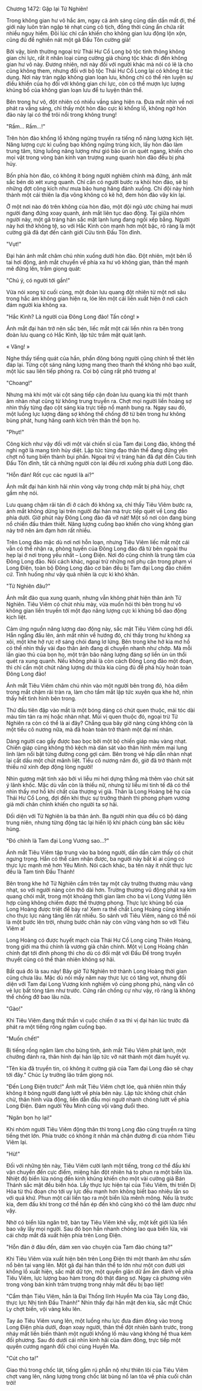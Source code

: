 




Chương 1472: Gặp lại Tử Nghiên!


Trong không gian hư vô hắc ám, ngay cả ánh sáng cũng dần dần mất đi, thế giới này luôn tràn ngập tẻ nhạt cùng cô tịch, đồng thời cũng ẩn chứa rất nhiều nguy hiểm. Đôi lúc chỉ cần khiến cho không gian lưu động lộn xộn, cũng đủ để nghiền nát một gã Đấu Tôn cường giả!

Bởi vậy, bình thường ngoại trừ Thái Hư Cổ Long bộ tộc tinh thông không gian chi lực, rất ít nhân loại cùng cường giả chủng tộc khác đi đến không gian hư vô này. Đương nhiên, nơi này đối với người khác mà nói có lẽ là cho cũng không them, nhưng đối với bộ tộc Thái Hư Cổ Long lại có không ít tác dụng. Nơi này tràn ngập không gian loạn lưu, không chỉ có thể rèn luyện sự điều khiển của họ đối với không gian chi lực, còn có thể mượn lực lượng khủng bố của không gian loạn lưu để tu luyện thân thể.

Bên trong hư vô, đột nhiên có nhiều vầng sáng hiện ra. Đưa mắt nhìn về nơi phát ra vầng sáng, chỉ thấy một hòn đảo cực kì khổng lồ, không ngờ hòn đảo này lại có thể trôi nổi trong không trung!

"Rầm… Rầm…!"

Trên hòn đảo khổng lồ không ngừng truyền ra tiếng nổ năng lượng kịch liệt. Năng lượng cực kì cuồng bạo không ngừng trùng kích, lấy hòn đảo làm trung tâm, từng luồng năng lượng như gió bão ùn ùn quét ngang, khiến cho mọi vật trong vòng bán kính vạn trượng xung quanh hòn đảo đều bị phá hủy.

Bốn phía hòn đảo, có không ít bóng người nghiêm chỉnh mà đứng, ánh mắt sắc bén dò xét xung quanh. Chỉ cần có người bước ra khỏi hòn đảo, sẽ bị những đợt công kích như mưa bão hung hăng đánh xuống. Chi đội này hình thành một cái thiên la địa võng không có kẽ hở, đem hòn đảo vây kín lại.

Ở một nơi nào đó trên không của hòn đảo, một đội ngũ ước chừng hai mươi người đang đứng xoay quanh, ánh mắt liên tục dao động. Tại giữa nhóm người này, một gã tráng hán sắc mặt lạnh lung đang ngồi xếp bằng. Người này hơi thở không tệ, so với Hắc Kình còn mạnh hơn một bậc, rõ ràng là một cường giả đã đạt đến cảnh giới Cửu tinh Đấu Tôn đỉnh.

"Vụt!"

Đại hán ánh mắt chăm chú nhìn xuống dưới hòn đảo. Đột nhiên, một bên lỗ tai hơi động, ánh mắt chuyển về phía xa hư vô không gian, thân thể mạnh mẽ đứng lên, trầm giọng quát:

"Chú ý, có người tới gần!"

Vừa nói xong từ cuối cùng, một đoàn lưu quang đột nhiên từ một nơi sâu trong hắc ám không gian hiện ra, lóe lên một cái liền xuất hiện ở nơi cách đám người kia không xa.

"Hắc Kình? Là người của Đông Long đảo! Tấn công! »

Ánh mắt đại hán trở nên sắc bén, liếc mắt một cái liền nhìn ra bên trong đoàn lưu quang có Hắc Kình, lập tức trầm mặt quát lạnh.

« Vâng! »

Nghe thấy tiếng quát của hắn, phần đông bóng người cũng chỉnh tề thét lên đáp lại. Từng cột sáng năng lượng mang theo thanh thế không nhỏ bạo xuất, một lúc sau liên tiếp phóng ra. Coi bộ cũng rất phô trương a!

"Choang!"

Nhưng mà khi một vài cột sáng tiếp cận đoàn lưu quang kia thì một thanh âm nhàn nhạt cũng từ không trung truyền ra. Chợt mọi người liền hoảng sợ nhìn thấy từng đạo cột sáng kia trực tiếp nổ mạnh bung ra. Ngay sau đó, một luồng lực lượng đáng sợ không thể chống đỡ từ bên trong hư không bùng phát, hung hăng oanh kích trên thân thể bọn họ.

"Phụt!"

Công kích như vậy đối với một vài chiến sĩ của Tam đại Long đảo, không thể nghi ngờ là mang tính hủy diệt. Lập tức từng đạo thân thể đang đứng yên chợt nổ tung biến thành bụi phấn. Ngoại trừ vị tráng hán đã đạt đến Cửu tinh Đấu Tôn đỉnh, tất cả những người còn lại đều rơi xuống phía dưới Long đảo.

"Hỗn đản! Rốt cục các ngươi là ai?"

Ánh mắt đại hán kinh hãi nhìn vòng vây trong chớp mắt bị phá hủy, chợt gầm nhẹ nói.

Lưu quang chậm rãi tán đi ở cách đó không xa, chỉ thấy Tiêu Viêm bước ra, ánh mắt không dừng lại trên người đại hán mà trực tiếp quét về Long đảo phía dưới. Giờ phút này Đông Long đảo đã vỡ nát! Một số nơi còn đang bùng nổ chiến đấu thảm thiết. Năng lượng cuồng bạo khiến cho vùng không gian này trở nên ảm đạm hơn rất nhiều.

Trên Long đảo mặc dù nơi nơi hỗn loạn, nhưng Tiêu Viêm liếc mắt một cái vẫn có thể nhận ra, phòng tuyến của Đông Long đảo đã từ bên ngoài thu hẹp lại ở nơi trọng yếu nhất – Long Điện. Nơi đó cũng chính là trung tâm của Đông Long đảo. Nói cách khác, ngoại trừ những nơi phụ cận trong phạm vi Long Điện, toàn bộ Đông Long đảo cơ bản đều bị Tam đại Long đảo chiếm cứ. Tình huống như vậy quả nhiên là cực kì khó khăn.

"Tử Nghiên đâu?"

Ánh mắt đảo qua xung quanh, nhưng vẫn không phát hiện thân ảnh Tử Nghiên. Tiêu Viêm có chút nhíu mày, vừa muốn hỏi thì bên trong hư vô không gian liền truyền tới một đạo năng lượng cực kì khủng bố dao động kịch liệt.

Cảm ứng nguồn năng lượng dao động này, sắc mặt Tiêu Viêm cũng hơi đổi. Hắn ngẩng đầu lên, ánh mắt nhìn về hướng đó, chỉ thấy trong hư không xa xôi, một khe hở rực rỡ sáng chói đang lơ lửng. Bên trong khe hở kia mơ hồ có thể nhìn thấy vài đạo thân ảnh đang di chuyển nhanh như chớp. Mà mỗi lần giao thủ của bọn họ, một trận bão năng lượng đáng sợ liền ùn ùn thổi quét ra xung quanh. Nếu không phải là còn cách Đông Long đảo một đoạn, thì chỉ cần một chút năng lượng dư thừa kia cũng đủ để phá hủy hoàn toàn Đông Long đảo!

Ánh mắt Tiêu Viêm chăm chú nhìn vào một người bên trong đó, hỏa diễm trong mắt chậm rãi tràn ra, làm cho tầm mắt lập tức xuyên qua khe hở, nhìn thấy hết tình hình bên trong.

Thứ đầu tiên đập vào mắt là một bóng dáng có chút quen thuộc, mái tóc dài màu tím tản ra mị hoặc nhàn nhạt. Mùi vị quen thuộc đó, ngoại trừ Tử Nghiên ra còn có thể là ai đây? Chẳng qua bây giờ nàng cũng không còn là một tiểu cô nương nữa, mà đã hoàn toàn trở thành một đại mĩ nhân.

Dáng người cao gầy được bao bọc bởi một bộ chiến giáp màu vàng nhạt. Chiến giáp cũng không thô kệch mà dán sát vào thân hình mềm mại lung linh làm nổi bật từng đường cong gợi cảm. Bên trong vẻ hấp dẫn nhàn nhạt lại cất dấu một chút mãnh liệt. Tiểu cô nương năm đó, giờ đã trở thành một thiếu nữ xinh đẹp động lòng người!

Nhìn gương mặt tinh xảo bởi vì liễu mi hơi dựng thẳng mà thêm vào chút sát ý lãnh khốc. Mặc dù vẫn còn là thiếu nữ, nhưng từ liễu mi tinh tế đã có thể nhìn thấy mơ hồ khí chất của thượng vị giả. Thân là Long Hoàng bệ hạ của Thái Hư Cổ Long, đợi đến khi thực sự trưởng thành thì phong phạm vương giả mới chân chính khiến cho người ta sợ hãi.

Đối diện với Tử Nghiên là ba thân ảnh. Ba người nhìn qua đều có bộ dáng trung niên, nhưng từng động tác lại hiển lộ khí phách cùng bản sắc kiêu hùng.

"Đó chính là Tam đại Long Vương sao…?"

Ánh mắt Tiêu Viêm tập trung vào ba bóng người, dần dần cảm thấy có chút ngưng trọng. Hắn có thể cảm nhận được, ba người này bất kì ai cũng có thực lực mạnh mẽ hơn Yêu Minh. Nói cách khác, ba tên này ít nhất thực lực đều là Tam tinh Đấu Thánh!

Bên trong khe hở Tử Nghiên cầm trên tay một cây trường thương màu vàng nhạt, so với người nàng còn thô dài hơn. Trường thương vũ động phát xạ kim quang chói mắt, trong một khoảng thời gian làm cho ba vị Long Vương liên hợp cũng không chiếm được thế thượng phong. Thực lực khủng bố của Long Hoàng được triệt để bày ra! Xem ra thể chất Long Hoàng cũng khiến cho thực lực nàng tăng lên rất nhiều. So sánh với Tiêu Viêm, nàng có thể nói là một bước lên trời, nhưng bước chân này còn vững vàng hơn so với Tiêu Viêm a!

Long Hoàng có được huyết mạch của Thái Hư Cổ Long cùng Thiên Hoàng, trong giới ma thú chính là vương giả chân chính. Một vị Long Hoàng chân chính đạt tới đỉnh phong thì cho dù có đối mặt với Đấu Đế trong truyền thuyết cũng có thể thản nhiên không sợ hãi.

Bất quá đó là sau này! Bây giờ Tử Nghiên trở thành Long Hoàng thời gian cũng chưa lâu. Mặc dù nói mấy năm nay thực lực có tăng vọt, nhưng đối diện với Tam đại Long Vương kinh nghiệm vô cùng phong phú, nàng vẫn có vẻ lực bất tòng tâm như trước. Cứng rắn chống cự như vậy, rõ ràng là không thể chống đỡ bao lâu nữa.

"Gào!"

Khi Tiêu Viêm đang thất thần vì cuộc chiến ở xa thì vị đại hán lúc trước đã phát ra một tiếng rồng ngâm cuồng bạo.

"Muốn chết!"

Bị tiếng rồng ngâm làm cho bừng tỉnh, ánh mắt Tiêu Viêm phát lạnh, một chưởng đánh ra, thân hình đại hán lập tức vỡ nát thành một đám huyết vụ.

"Tên kia đã truyền tin, có không ít cường giả của Tam đại Long đảo sẽ chạy tới đây." Chúc Ly trưởng lão trầm giọng nói.

"Đến Long Điện trước!" Ánh mắt Tiêu Viêm chợt lóe, quả nhiên nhìn thấy không ít bóng người đang lướt về phía bên này. Lập tức không chút chần chừ, thân hình vừa động, liền dẫn đầu mọi ngườ nhanh chóng lướt về phía Long Điện. Đám người Yêu Minh cũng vội vàng đuổi theo.

"Ngăn bọn họ lại!"

Khi nhóm người Tiêu Viêm động thân thì trong Long đảo cũng truyền ra từng tiếng thét lớn. Phía trước có không ít nhân mã chặn đường đi của nhóm Tiêu Viêm lại.

"Hừ!"

Đối với những tên này, Tiêu Viêm cười lạnh một tiếng, trong cơ thể đấu khí vận chuyển đến cực điểm, miệng hắn đột nhiên há to phun ra một biển lửa. Nhiệt độ biển lửa nóng đến kinh khủng khiến cho một vài cường giả Bán Thánh sắc mặt đều biến hóa. Lấy thực lực hiện tại của Tiêu Viêm, thi triển Dị Hỏa từ thủ đoạn cho tới uy lực đều mạnh hơn không biết bao nhiêu lần so với quá khứ. Phun một cái liền tạo ra một biển lửa mênh mông. Nếu là trước kia, đem đấu khí trong cơ thể hắn ép đến khô cũng khó có thể làm được như vậy.

Nhờ có biển lửa ngăn trở, bàn tay Tiêu Viêm khẽ vẫy, một kết giới lửa liền bao vây lấy mọi người. Sau đó bọn hắn nhanh chóng lao qua biển lửa, vài cái chớp mắt đã xuất hiện phía trên Long Điện.

"Hỗn đản ở đâu đến, dám xen vào chuyện của Tam đảo chúng ta?"

Khi Tiêu Viêm vừa xuất hiện bên trên Long Điện thì một thanh âm như sấm nổ bên tai vang lên. Một gã đại hán thân thể to lớn như một con đười ươi khổng lồ xuất hiện, sắc mặt dữ tợn, một quyền giận dữ ầm ầm đánh về phía Tiêu Viêm, lực lượng bao hàm trong đó thật đáng sợ. Ngay cả phương viên trong vòng bán kính trăm trượng trong nháy mắt đều bị bạo liệt!

"Cẩm thận Tiêu Viêm, hắn là Đại Thống lĩnh Huyền Ma của Tây Long đảo, thực lực Nhị tinh Đấu Thánh!" Nhìn thấy đại hắn mặt đen kia, sắc mặt Chúc Ly chợt biến, vội vàng kêu lên.

Tay áo Tiêu Viêm vung lên, một luồng nhu lực đưa đám đông vào trong Long Điện phía dưới, đoạn xoay người, thân thể đột nhiên bành trước, trong nháy mắt liền biến thành một người khổng lồ màu vàng không hề thua kém đối phương. Sau đó dưới cái nhìn kinh hãi của đám đông, trực tiếp một quyền cương ngạnh đối chọi cùng Huyền Ma.

"Cút cho ta!"

Giao thủ trong chốc lát, tiếng gầm rú phẫn nộ như thiên lôi của Tiêu Viêm chợt vang lên, năng lượng trong chốc lát bùng nổ lan tỏa về phía cuối chân trời!




